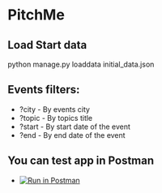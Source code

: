 # PitchMe

## Load Start data
python manage.py loaddata initial_data.json

## Events filters:
* ?city - By events city 
* ?topic - By topics title
* ?start - By start date of the event 
* ?end - By end date of the event

## You can test app in Postman 
* [![Run in Postman](https://run.pstmn.io/button.svg)](https://app.getpostman.com/run-collection/a57400ae553aa6154188)
